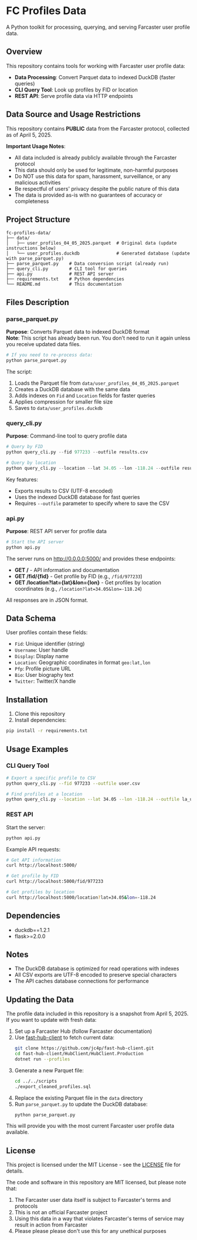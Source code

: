 # FC Profiles Data

A Python toolkit for processing, querying, and serving Farcaster user profile data.

## Overview

This repository contains tools for working with Farcaster user profile data:

- **Data Processing**: Convert Parquet data to indexed DuckDB (faster queries)
- **CLI Query Tool**: Look up profiles by FID or location
- **REST API**: Serve profile data via HTTP endpoints

## Data Source and Usage Restrictions

This repository contains **PUBLIC** data from the Farcaster protocol, collected as of April 5, 2025. 

**Important Usage Notes**:
- All data included is already publicly available through the Farcaster protocol
- This data should only be used for legitimate, non-harmful purposes
- Do NOT use this data for spam, harassment, surveillance, or any malicious activities
- Be respectful of users' privacy despite the public nature of this data
- The data is provided as-is with no guarantees of accuracy or completeness

## Project Structure

```
fc-profiles-data/
├── data/
│   ├── user_profiles_04_05_2025.parquet  # Original data (update instructions below)
│   └── user_profiles.duckdb              # Generated database (update with parse_parquet.py)
├── parse_parquet.py    # Data conversion script (already run)
├── query_cli.py        # CLI tool for queries
├── api.py              # REST API server
├── requirements.txt    # Python dependencies
└── README.md           # This documentation
```

## Files Description

### parse_parquet.py

**Purpose**: Converts Parquet data to indexed DuckDB format  
**Note**: This script has already been run. You don't need to run it again unless you receive updated data files.

```python
# If you need to re-process data:
python parse_parquet.py
```

The script:
1. Loads the Parquet file from `data/user_profiles_04_05_2025.parquet`
2. Creates a DuckDB database with the same data
3. Adds indexes on `Fid` and `Location` fields for faster queries
4. Applies compression for smaller file size
5. Saves to `data/user_profiles.duckdb`

### query_cli.py

**Purpose**: Command-line tool to query profile data

```python
# Query by FID
python query_cli.py --fid 977233 --outfile results.csv

# Query by location
python query_cli.py --location --lat 34.05 --lon -118.24 --outfile results.csv
```

Key features:
- Exports results to CSV (UTF-8 encoded)
- Uses the indexed DuckDB database for fast queries
- Requires `--outfile` parameter to specify where to save the CSV

### api.py

**Purpose**: REST API server for profile data

```python
# Start the API server
python api.py
```

The server runs on http://0.0.0.0:5000/ and provides these endpoints:

- **GET /** - API information and documentation
- **GET /fid/{fid}** - Get profile by FID (e.g., `/fid/977233`)
- **GET /location?lat={lat}&lon={lon}** - Get profiles by location coordinates (e.g., `/location?lat=34.05&lon=-118.24`)

All responses are in JSON format.

## Data Schema

User profiles contain these fields:
- `Fid`: Unique identifier (string)
- `Username`: User handle
- `Display`: Display name
- `Location`: Geographic coordinates in format `geo:lat,lon`
- `Pfp`: Profile picture URL
- `Bio`: User biography text
- `Twitter`: Twitter/X handle

## Installation

1. Clone this repository
2. Install dependencies:

```bash
pip install -r requirements.txt
```

## Usage Examples

### CLI Query Tool

```bash
# Export a specific profile to CSV
python query_cli.py --fid 977233 --outfile user.csv

# Find profiles at a location
python query_cli.py --location --lat 34.05 --lon -118.24 --outfile la_users.csv
```

### REST API

Start the server:
```bash
python api.py
```

Example API requests:

```bash
# Get API information
curl http://localhost:5000/

# Get profile by FID
curl http://localhost:5000/fid/977233

# Get profiles by location
curl http://localhost:5000/location?lat=34.05&lon=-118.24
```

## Dependencies

- duckdb==1.2.1
- flask>=2.0.0

## Notes

- The DuckDB database is optimized for read operations with indexes
- All CSV exports are UTF-8 encoded to preserve special characters
- The API caches database connections for performance

## Updating the Data

The profile data included in this repository is a snapshot from April 5, 2025. If you want to update with fresh data:

1. Set up a Farcaster Hub (follow Farcaster documentation)
2. Use [fast-hub-client](https://github.com/jc4p/fast-hub-client/) to fetch current data:
   ```bash
   git clone https://github.com/jc4p/fast-hub-client.git
   cd fast-hub-client/HubClient/HubClient.Production
   dotnet run --profiles
   ```
3. Generate a new Parquet file:
   ```bash
   cd ../../scripts
   ./export_cleaned_profiles.sql
   ```
4. Replace the existing Parquet file in the `data` directory
5. Run `parse_parquet.py` to update the DuckDB database:
   ```bash
   python parse_parquet.py
   ```

This will provide you with the most current Farcaster user profile data available.

## License

This project is licensed under the MIT License - see the [LICENSE](LICENSE) file for details.

The code and software in this repository are MIT licensed, but please note that:
1. The Farcaster user data itself is subject to Farcaster's terms and protocols
2. This is not an official Farcaster project
3. Using this data in a way that violates Farcaster's terms of service may result in action from Farcaster
4. Please please please don't use this for any unethical purposes